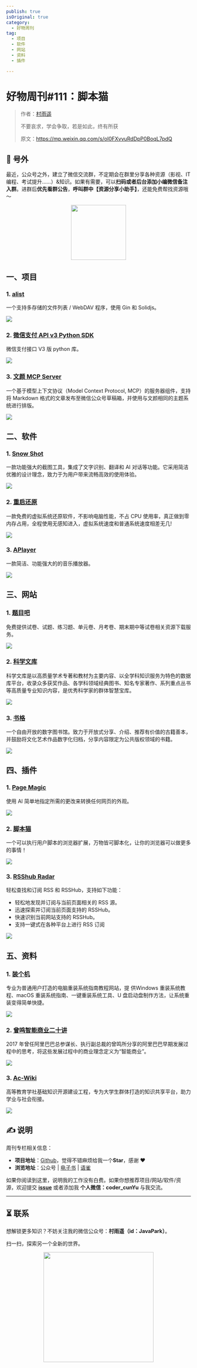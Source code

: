```yaml
---
publish: true
isOriginal: true
category:
  - 好物周刊
tag:
  - 项目
  - 软件
  - 网站
  - 资料
  - 插件

---
```


# 好物周刊#111：脚本猫

> 作者：[村雨遥](https://github.com/cunyu1943)
> 
> 不要哀求，学会争取，若是如此，终有所获
> 
> 原文：https://mp.weixin.qq.com/s/ol0FXvvuRdDpP0BoqL7pdQ

## 🎈 号外 

最近，公众号之外，建立了微信交流群，不定期会在群里分享各种资源（影视、IT 编程、考试提升……）&知识。如果有需要，可以**扫码或者后台添加小编微信备注入群**。进群后**优先看群公告**，**呼叫群中【资源分享小助手】**，还能免费帮找资源哦～

<center>
<img src="/contact/wxgroup.jpg" width="150"> 
</center>

## 一、项目

### 1. [alist](https://github.com/AlistGo/alist)

一个支持多存储的文件列表 / WebDAV 程序，使用 Gin 和 Solidjs。

![](https://cdn.jsdelivr.net/gh/cunyu1943/weekly@main/docs/src/2025/assets/0614-0620/1750118524834-cd029be2-be96-4349-9c93-2dc7d001b95e.webp)

### 2. [微信支付 API v3 Python SDK](https://github.com/minibear2021/wechatpayv3)

微信支付接口 V3 版 python 库。

![](https://cdn.jsdelivr.net/gh/cunyu1943/weekly@main/docs/src/2025/assets/0614-0620/1750118665505-1c73b4cb-0c0b-4cd9-b392-2223d19ac70f.webp)

### 3. [文颜 MCP Server](https://github.com/caol64/wenyan-mcp)

一个基于模型上下文协议（Model Context Protocol, MCP）的服务器组件，支持将 Markdown 格式的文章发布至微信公众号草稿箱，并使用与文颜相同的主题系统进行排版。

![](https://cdn.jsdelivr.net/gh/cunyu1943/weekly@main/docs/src/2025/assets/0614-0620/1750118851331-f08cc812-988b-4219-ba7b-ae5066bdd8b1.webp)

## 二、软件

### 1. [Snow Shot](https://github.com/mg-chao/snow-shot)

一款功能强大的截图工具，集成了文字识别、翻译和 AI 对话等功能。它采用简洁优雅的设计理念，致力于为用户带来流畅高效的使用体验。

![](https://cdn.jsdelivr.net/gh/cunyu1943/weekly@main/docs/src/2025/assets/0614-0620/1749206475089-89e55da5-d0f0-4665-9c91-1038f37dc653.webp)

### 2. [重启还原](https://www.huanyuan.cn)

一款免费的虚拟系统还原软件，不影响电脑性能，不占 CPU 使用率，真正做到零内存占用，全程使用无感知进入，虚拟系统速度和普通系统速度相差无几!

![](https://cdn.jsdelivr.net/gh/cunyu1943/weekly@main/docs/src/2025/assets/0614-0620/1749206765707-0c67358a-53c5-464b-b82f-e4856fe71d29.webp)

### 3. [APlayer](https://github.com/rRemix/APlayer)

一款简洁、功能强大的的音乐播放器。

![](https://cdn.jsdelivr.net/gh/cunyu1943/weekly@main/docs/src/2025/assets/0614-0620/1749206882141-b6567b3a-c08b-468a-b517-8ba73e03e3a2.webp)

## 三、网站

### 1. [题目吧](https://www.timu88.com)

免费提供试卷、试题、练习题、单元卷、月考卷、期末期中等试卷相关资源下载服务。

![](https://cdn.jsdelivr.net/gh/cunyu1943/weekly@main/docs/src/2025/assets/0614-0620/1750204335502-baba3c9f-6041-45ad-b81b-d5ee444c37ee.webp)

### 2. [科学文库](https://book.sciencereading.cn)

科学文库是以高质量学术专著和教材为主要内容、以全学科知识服务为特色的数据库平台，收录众多获奖作品、各学科领域经典图书、知名专家著作、系列重点丛书等高质量专业知识内容，是优秀科学家的群体智慧宝库。

![](https://cdn.jsdelivr.net/gh/cunyu1943/weekly@main/docs/src/2025/assets/0614-0620/1750204447081-ec4c9092-e48c-427a-bf8e-516e057cbaab.webp)

### 3. [书格](https://www.shuge.org)

一个自由开放的数字图书馆。致力于开放式分享、介绍、推荐有价值的古籍善本，并鼓励将文化艺术作品数字化归档，分享内容限定为公共版权领域的书籍。

![](https://cdn.jsdelivr.net/gh/cunyu1943/weekly@main/docs/src/2025/assets/0614-0620/1750204594426-4137a363-03ec-4a54-a3d6-195a246493ff.webp)

## 四、插件

### 1. [Page Magic](https://chromewebstore.google.com/detail/page-magic/cjcophpmhmboigjcoobdnmeoadfiibjk)

使用 AI 简单地指定所需的更改来转换任何网页的外观。

![](https://cdn.jsdelivr.net/gh/cunyu1943/weekly@main/docs/src/2025/assets/0614-0620/1750118944035-596c19e6-6a8a-4ef5-9be5-490081aceb39.webp)

### 2. [脚本猫](https://chromewebstore.google.com/detail/ndcooeababalnlpkfedmmbbbgkljhpjf?utm_source=item-share-cb)

一个可以执行用户脚本的浏览器扩展，万物皆可脚本化，让你的浏览器可以做更多的事情！

![](https://cdn.jsdelivr.net/gh/cunyu1943/weekly@main/docs/src/2025/assets/0614-0620/1750205547993-32691e2f-2c43-40a5-8544-6fe6d2645dd7.webp)

### 3. [RSShub Radar](https://chromewebstore.google.com/detail/rsshub-radar/kefjpfngnndepjbopdmoebkipbgkggaa)

轻松查找和订阅 RSS 和 RSSHub，支持如下功能：

-   轻松地发现并订阅与当前页面相关的 RSS 源。
-   迅速探索并订阅当前页面支持的 RSSHub。
-   快速识别当前网站支持的 RSSHub。
-   支持一键式在各种平台上进行 RSS 订阅

![](https://cdn.jsdelivr.net/gh/cunyu1943/weekly@main/docs/src/2025/assets/0614-0620/1750205622823-aa909ec9-f8c1-412c-8207-361f34b04df2.webp)

## 五、资料

### 1. [装个机](https://zhuangit.ababtools.com)

专业为普通用户打造的电脑重装系统指南教程网站，提 供Windows 重装系统教程、macOS 重装系统指南、一键重装系统工具、U 盘启动盘制作方法，让系统重装变得简单快捷。

![](https://cdn.jsdelivr.net/gh/cunyu1943/weekly@main/docs/src/2025/assets/0614-0620/1749600078478-12bf4424-cd64-4081-91fb-001dc677782d.webp)

### 2. [曾鸣智能商业二十讲](https://eiod72qfhj.feishu.cn/wiki/Ayc2wATVuiQYipkOfEXcgCepnZf)

2017 年曾任阿里巴巴总参谋长、执行副总裁的曾鸣所分享的阿里巴巴早期发展过程中的思考，将这些发展过程中的商业理念定义为“智能商业”。

![](https://cdn.jsdelivr.net/gh/cunyu1943/weekly@main/docs/src/2025/assets/0614-0620/1750117951838-38af9d9b-2a07-4c47-96eb-44210109321a.webp)

### 3. [Ac-Wiki](https://github.com/Ac-Wiki/Ac-Wiki)

高等教育学社基础知识开源建设工程，专为大学生群体打造的知识共享平台，助力学业与社会衔接。

![](https://cdn.jsdelivr.net/gh/cunyu1943/weekly@main/docs/src/2025/assets/0614-0620/1750203875287-cbd14ab3-a8ff-47ba-9a24-0beeb6936913.webp)

## 

## ✍️ 说明

周刊专栏相关信息：

- **项目地址**：[Github](https://github.com/cunyu1943/weekly)，觉得不错麻烦给我一个**Star**，感谢 ❤️
- **浏览地址**：公众号 | [电子书](https://cunyu1943.github.io/weekly) | [语雀](https://yuque.com/cunyu1943/weekly)

如果你阅读到这里，说明我的工作没有白费。如果你想推荐项目/网站/软件/资源，欢迎提交 **[issue](https://github.com/cunyu1943/weekly/issues)** 或者添加我 **个人微信：coder_cunYu** 与我交流。

---

## ⏳ 联系

想解锁更多知识？不妨关注我的微信公众号：**村雨遥（id：JavaPark）**。

扫一扫，探索另一个全新的世界。

<center>
<img src="/contact/contact.png" width="300">
</center>


